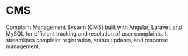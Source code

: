 # CMS
Complaint Management System (CMS) built with Angular, Laravel, and MySQL for efficient tracking and resolution of user complaints. It streamlines complaint registration, status updates, and response management.
